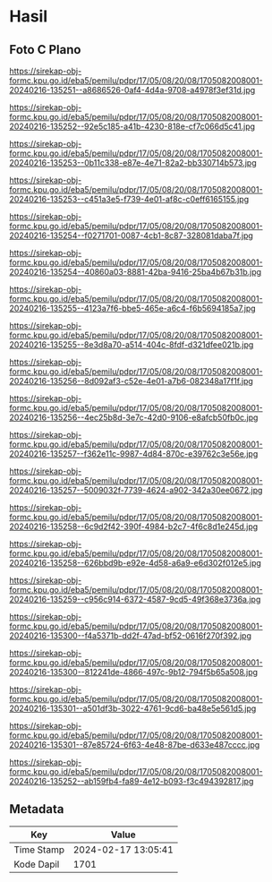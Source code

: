 # Hasil

## Foto C Plano

https://sirekap-obj-formc.kpu.go.id/eba5/pemilu/pdpr/17/05/08/20/08/1705082008001-20240216-135251--a8686526-0af4-4d4a-9708-a4978f3ef31d.jpg

https://sirekap-obj-formc.kpu.go.id/eba5/pemilu/pdpr/17/05/08/20/08/1705082008001-20240216-135252--92e5c185-a41b-4230-818e-cf7c066d5c41.jpg

https://sirekap-obj-formc.kpu.go.id/eba5/pemilu/pdpr/17/05/08/20/08/1705082008001-20240216-135253--0b11c338-e87e-4e71-82a2-bb330714b573.jpg

https://sirekap-obj-formc.kpu.go.id/eba5/pemilu/pdpr/17/05/08/20/08/1705082008001-20240216-135253--c451a3e5-f739-4e01-af8c-c0eff6165155.jpg

https://sirekap-obj-formc.kpu.go.id/eba5/pemilu/pdpr/17/05/08/20/08/1705082008001-20240216-135254--f0271701-0087-4cb1-8c87-328081daba7f.jpg

https://sirekap-obj-formc.kpu.go.id/eba5/pemilu/pdpr/17/05/08/20/08/1705082008001-20240216-135254--40860a03-8881-42ba-9416-25ba4b67b31b.jpg

https://sirekap-obj-formc.kpu.go.id/eba5/pemilu/pdpr/17/05/08/20/08/1705082008001-20240216-135255--4123a7f6-bbe5-465e-a6c4-f6b5694185a7.jpg

https://sirekap-obj-formc.kpu.go.id/eba5/pemilu/pdpr/17/05/08/20/08/1705082008001-20240216-135255--8e3d8a70-a514-404c-8fdf-d321dfee021b.jpg

https://sirekap-obj-formc.kpu.go.id/eba5/pemilu/pdpr/17/05/08/20/08/1705082008001-20240216-135256--8d092af3-c52e-4e01-a7b6-082348a17f1f.jpg

https://sirekap-obj-formc.kpu.go.id/eba5/pemilu/pdpr/17/05/08/20/08/1705082008001-20240216-135256--4ec25b8d-3e7c-42d0-9106-e8afcb50fb0c.jpg

https://sirekap-obj-formc.kpu.go.id/eba5/pemilu/pdpr/17/05/08/20/08/1705082008001-20240216-135257--f362e11c-9987-4d84-870c-e39762c3e56e.jpg

https://sirekap-obj-formc.kpu.go.id/eba5/pemilu/pdpr/17/05/08/20/08/1705082008001-20240216-135257--5009032f-7739-4624-a902-342a30ee0672.jpg

https://sirekap-obj-formc.kpu.go.id/eba5/pemilu/pdpr/17/05/08/20/08/1705082008001-20240216-135258--6c9d2f42-390f-4984-b2c7-4f6c8d1e245d.jpg

https://sirekap-obj-formc.kpu.go.id/eba5/pemilu/pdpr/17/05/08/20/08/1705082008001-20240216-135258--626bbd9b-e92e-4d58-a6a9-e6d302f012e5.jpg

https://sirekap-obj-formc.kpu.go.id/eba5/pemilu/pdpr/17/05/08/20/08/1705082008001-20240216-135259--c956c914-6372-4587-9cd5-49f368e3736a.jpg

https://sirekap-obj-formc.kpu.go.id/eba5/pemilu/pdpr/17/05/08/20/08/1705082008001-20240216-135300--f4a5371b-dd2f-47ad-bf52-0616f270f392.jpg

https://sirekap-obj-formc.kpu.go.id/eba5/pemilu/pdpr/17/05/08/20/08/1705082008001-20240216-135300--812241de-4866-497c-9b12-794f5b65a508.jpg

https://sirekap-obj-formc.kpu.go.id/eba5/pemilu/pdpr/17/05/08/20/08/1705082008001-20240216-135301--a501df3b-3022-4761-9cd6-ba48e5e561d5.jpg

https://sirekap-obj-formc.kpu.go.id/eba5/pemilu/pdpr/17/05/08/20/08/1705082008001-20240216-135301--87e85724-6f63-4e48-87be-d633e487cccc.jpg

https://sirekap-obj-formc.kpu.go.id/eba5/pemilu/pdpr/17/05/08/20/08/1705082008001-20240216-135252--ab159fb4-fa89-4e12-b093-f3c494392817.jpg


## Metadata

| Key        | Value               |
| ---------- | ------------------- |
| Time Stamp | 2024-02-17 13:05:41 |
| Kode Dapil | 1701                |




